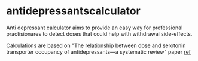 # antidepressantscalculator

Anti depressant calculator aims to provide an easy way for prefessional practisionares to detect doses that could help with withdrawal side-effects. 

Calculations are based on "The relationship between dose and serotonin transporter occupancy of antidepressants—a systematic review" paper [ref](https://www.nature.com/articles/s41380-021-01285-w#data-availability)
